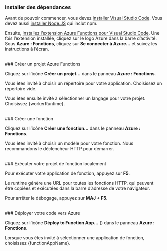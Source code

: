 ### <a name="install-dependencies"></a>Installer des dépendances

Avant de pouvoir commencer, vous devez <a href="https://go.microsoft.com/fwlink/?linkid=2016593" target="_blank">installer Visual Studio Code</a>. Vous devez aussi <a href="https://go.microsoft.com/fwlink/?linkid=2016195" target="_blank">installer Node.JS</a> qui inclut npm.

Ensuite, <a href="https://go.microsoft.com/fwlink/?linkid=2016800" target="_blank">installez l’extension Azure Functions pour Visual Studio Code</a>. Une fois l’extension installée, cliquez sur le logo Azure dans la barre d’activité. Sous **Azure : Fonctions**, cliquez sur **Se connecter à Azure...** et suivez les instructions à l’écran.

<br/>
### <a name="create-an-azure-functions-project"></a>Créer un projet Azure Functions

Cliquez sur l’icône **Créer un projet…** dans le panneau **Azure : Fonctions**.

Vous êtes invité à choisir un répertoire pour votre application. Choisissez un répertoire vide.

Vous êtes ensuite invité à sélectionner un langage pour votre projet. Choisissez {workerRuntime}.

<br/>
### <a name="create-a-function"></a>Créer une fonction

Cliquez sur l’icône **Créer une fonction…** dans le panneau **Azure : Fonctions**.

Vous êtes invité à choisir un modèle pour votre fonction. Nous recommandons le déclencheur HTTP pour démarrer.

<br/>
### <a name="run-your-function-project-locally"></a>Exécuter votre projet de fonction localement

Pour exécuter votre application de fonction, appuyez sur **F5**.

Le runtime génère une URL pour toutes les fonctions HTTP, qui peuvent être copiées et exécutées dans la barre d’adresse de votre navigateur.

Pour arrêter le débogage, appuyez sur **MAJ + F5**.

<br/>
### <a name="deploy-your-code-to-azure"></a>Déployer votre code vers Azure

Cliquez sur l’icône **Déploy to Function App…** (<ChevronUp/>) dans le panneau **Azure : Fonctions**.

Lorsque vous êtes invité à sélectionner une application de fonction, choisissez {functionAppName}.
